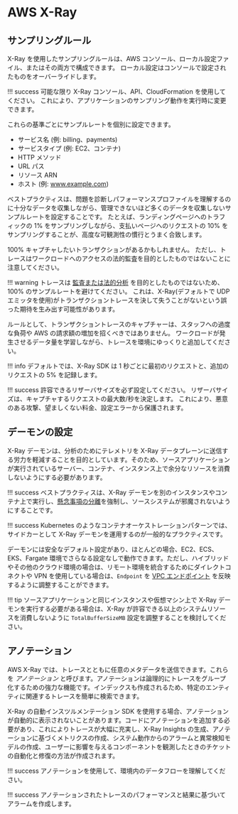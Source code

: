 # AWS X-Ray

## サンプリングルール

X-Ray を使用したサンプリングルールは、AWS コンソール、ローカル設定ファイル、またはその両方で構成できます。
ローカル設定はコンソールで設定されたものをオーバーライドします。

!!! success
	可能な限り X-Ray コンソール、API、CloudFormation を使用してください。
これにより、アプリケーションのサンプリング動作を実行時に変更できます。

これらの基準ごとにサンプルレートを個別に設定できます。

* サービス名 (例: billing、payments)
* サービスタイプ (例: EC2、コンテナ)  
* HTTP メソッド
* URL パス
* リソース ARN
* ホスト (例: www.example.com)

ベストプラクティスは、問題を診断しパフォーマンスプロファイルを理解するのに十分なデータを収集しながら、管理できないほど多くのデータを収集しないサンプルレートを設定することです。
たとえば、ランディングページへのトラフィックの 1% をサンプリングしながら、支払いページへのリクエストの 10% をサンプリングすることが、高度な可観測性の慣行とうまく合致します。

100% キャプチャしたいトランザクションがあるかもしれません。
ただし、トレースはワークロードへのアクセスの法的監査を目的としたものではないことに注意してください。 

!!! warning
	トレースは [監査または法的分析](../../signals/traces/#trace-data-is-not-intended-for-forensics-and-auditing) を目的としたものではないため、100% のサンプルレートを避けてください。
これは、X-Ray(デフォルトで UDP エミッタを使用)がトランザクショントレースを決して失うことがないという誤った期待を生み出す可能性があります。

ルールとして、トランザクショントレースのキャプチャーは、スタッフへの過度な負荷や AWS の請求額の増加を招くべきではありません。
ワークロードが発生させるデータ量を学習しながら、トレースを環境にゆっくりと追加してください。

!!! info
	デフォルトでは、X-Ray SDK は 1 秒ごとに最初のリクエストと、追加のリクエストの 5% を記録します。 

!!! success
	許容できるリザーバサイズを必ず設定してください。
リザーバサイズは、キャプチャするリクエストの最大数/秒を決定します。
これにより、悪意のある攻撃、望ましくない料金、設定エラーから保護されます。

## デーモンの設定

X-Ray デーモンは、分析のためにテレメトリを X-Ray データプレーンに送信する労力を軽減することを目的としています。そのため、ソースアプリケーションが実行されているサーバー、コンテナ、インスタンス上で余分なリソースを消費しないようにする必要があります。 

!!! success
	ベストプラクティスは、X-Ray デーモンを別のインスタンスやコンテナ上で実行し、[懸念事項の分離](../../faq/#what-is-the-separation-of-concerns)を強制し、ソースシステムが邪魔されないようにすることです。

!!! success
	Kubernetes のようなコンテナオーケストレーションパターンでは、サイドカーとして X-Ray デーモンを運用するのが一般的なプラクティスです。

デーモンには安全なデフォルト設定があり、ほとんどの場合、EC2、ECS、EKS、Fargate 環境でさらなる設定なしで動作できます。ただし、ハイブリッドやその他のクラウド環境の場合は、リモート環境を統合するためにダイレクトコネクトや VPN を使用している場合は、`Endpoint` を [VPC エンドポイント](https://docs.aws.amazon.com/vpc/latest/privatelink/concepts.html) を反映するように調整することができます。

!!! tip 
	ソースアプリケーションと同じインスタンスや仮想マシン上で X-Ray デーモンを実行する必要がある場合は、X-Ray が許容できる以上のシステムリソースを消費しないように `TotalBufferSizeMB` 設定を調整することを検討してください。

## アノテーション

AWS X-Ray では、トレースとともに任意のメタデータを送信できます。これらを *アノテーション* と呼びます。アノテーションは論理的にトレースをグループ化するための強力な機能です。インデックスも作成されるため、特定のエンティティに関連するトレースを簡単に検索できます。

X-Ray の自動インスツルメンテーション SDK を使用する場合、アノテーションが自動的に表示されないことがあります。コードにアノテーションを追加する必要があり、これによりトレースが大幅に充実し、X-Ray Insights の生成、アノテーションに基づくメトリクスの作成、システム動作からのアラームと異常検知モデルの作成、ユーザーに影響を与えるコンポーネントを観測したときのチケットの自動化と修復の方法が作成されます。

!!! success
	アノテーションを使用して、環境内のデータフローを理解してください。
	
!!! success
	アノテーションされたトレースのパフォーマンスと結果に基づいてアラームを作成します。
